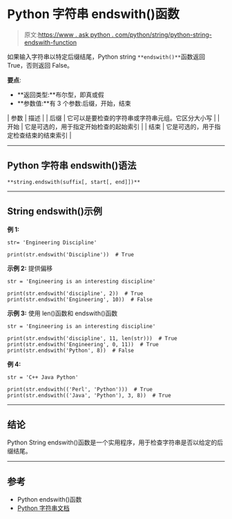 # Python 字符串 endswith()函数

> 原文:[https://www . ask python . com/python/string/python-string-endswith-function](https://www.askpython.com/python/string/python-string-endswith-function)

如果输入字符串以特定后缀结尾，Python string `**endswith()**`函数返回 True，否则返回 False。

**要点**:

*   **返回类型:**布尔型，即真或假
*   **参数值:**有 3 个参数:后缀，开始，结束

| 参数 | 描述 |
| 后缀 | 它可以是要检查的字符串或字符串元组。它区分大小写 |
| 开始 | 它是可选的，用于指定开始检查的起始索引 |
| 结束 | 它是可选的，用于指定检查结束的结束索引 |

* * *

## Python 字符串 endswith()语法

`**string.endswith(suffix[, start[, end]])**`

* * *

## String endswith()示例

**例 1:**

```
str= 'Engineering Discipline'

print(str.endswith('Discipline'))  # True

```

**示例 2:** 提供偏移

```
str = 'Engineering is an interesting discipline'

print(str.endswith('discipline', 2))  # True
print(str.endswith('Engineering', 10))  # False

```

**示例 3:** 使用 len()函数和 endswith()函数

```
str = 'Engineering is an interesting discipline'

print(str.endswith('discipline', 11, len(str)))  # True
print(str.endswith('Engineering', 0, 11))  # True
print(str.endswith('Python', 8))  # False

```

**例 4:**

```
str = 'C++ Java Python'

print(str.endswith(('Perl', 'Python')))  # True
print(str.endswith(('Java', 'Python'), 3, 8))  # True

```

* * *

## 结论

Python String endswith()函数是一个实用程序，用于检查字符串是否以给定的后缀结尾。

* * *

## 参考

*   Python endswith()函数
*   [Python 字符串文档](https://docs.python.org/3/library/string.html)